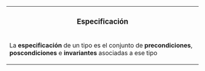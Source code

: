 <table id="card">
    <tr>
        <td align="center">
            <h3>Especificación</h3>
        </td>
    </tr>
    <tr>
        <td>
            <p>La <b>especificación</b> de un tipo es el conjunto de <b>precondiciones</b>, <b>poscondiciones</b> e <b>invariantes</b> asociadas a ese tipo</p>
        </td>
    </tr>
</table>